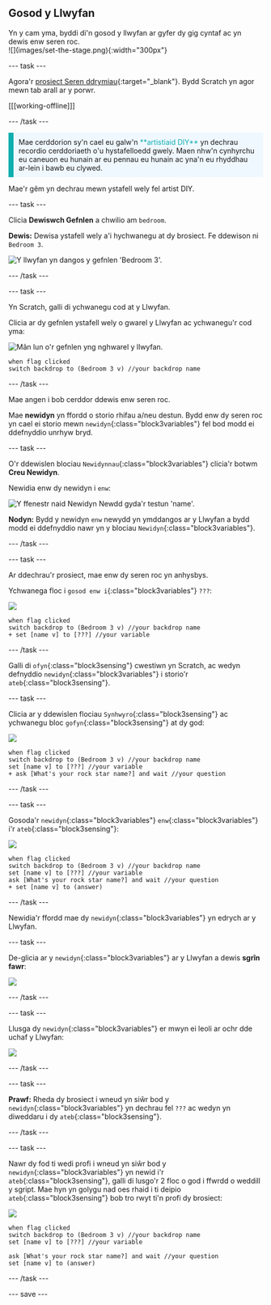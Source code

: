 ## Gosod y Llwyfan

<div style="display: flex; flex-wrap: wrap">
<div style="flex-basis: 200px; flex-grow: 1; margin-right: 15px;">
Yn y cam yma, byddi di'n gosod y llwyfan ar gyfer dy gig cyntaf ac yn dewis enw seren roc.
</div>
<div>
![](images/set-the-stage.png){:width="300px"}
</div>
</div>

--- task ---

Agora'r [prosiect Seren ddrymiau](https://scratch.mit.edu/projects/535783147/editor){:target="_blank"}. Bydd Scratch yn agor mewn tab arall ar y porwr.

[[[working-offline]]]

--- /task ---

<p style="border-left: solid; border-width:10px; border-color: #0faeb0; background-color: aliceblue; padding: 10px;">
Mae cerddorion sy'n cael eu galw'n <span style="color: #0faeb0">**artistiaid DIY**</span> yn dechrau recordio cerddoriaeth o'u hystafelloedd gwely. Maen nhw'n cynhyrchu eu caneuon eu hunain ar eu pennau eu hunain ac yna'n eu rhyddhau ar-lein i bawb eu clywed. 
</p>

Mae'r gêm yn dechrau mewn ystafell wely fel artist DIY.

--- task ---

Clicia **Dewiswch Gefnlen** a chwilio am `bedroom`.

**Dewis:** Dewisa ystafell wely a'i hychwanegu at dy brosiect. Fe ddewison ni `Bedroom 3`.

![Y llwyfan yn dangos y gefnlen 'Bedroom 3'.](images/bedroom3.png)

--- /task ---

--- task ---

Yn Scratch, galli di ychwanegu cod at y Llwyfan.

Clicia ar dy gefnlen ystafell wely o gwarel y Llwyfan ac ychwanegu'r cod yma:

![Mân lun o'r gefnlen yng nghwarel y llwyfan.](images/bedroom-icon.png)

```blocks3
when flag clicked
switch backdrop to (Bedroom 3 v) //your backdrop name
```

--- /task ---

Mae angen i bob cerddor ddewis enw seren roc.

Mae **newidyn** yn ffordd o storio rhifau a/neu destun. Bydd enw dy seren roc yn cael ei storio mewn `newidyn`{:class="block3variables"} fel bod modd ei ddefnyddio unrhyw bryd.

--- task ---

O'r ddewislen blociau `Newidynnau`{:class="block3variables"} clicia'r botwm **Creu Newidyn**.

Newidia enw dy newidyn i `enw`:

![Y ffenestr naid Newidyn Newdd gyda'r testun 'name'.](images/new-variable.png)

**Nodyn:** Bydd y newidyn `enw` newydd yn ymddangos ar y Llwyfan a bydd modd ei ddefnyddio nawr yn y blociau `Newidyn`{:class="block3variables"}.

--- /task ---

--- task ---

Ar ddechrau'r prosiect, mae enw dy seren roc yn anhysbys.

Ychwanega floc i `gosod enw i`{:class="block3variables"} `???`:

![](images/stage-icon.png)

```blocks3
when flag clicked
switch backdrop to (Bedroom 3 v) //your backdrop name
+ set [name v] to [???] //your variable
```

--- /task ---

Galli di `ofyn`{:class="block3sensing"} cwestiwn yn Scratch, ac wedyn defnyddio `newidyn`{:class="block3variables"} i storio'r `ateb`{:class="block3sensing"}.

--- task ---

Clicia ar y ddewislen flociau `Synhwyro`{:class="block3sensing"} ac ychwanegu bloc `gofyn`{:class="block3sensing"} at dy god:

![](images/stage-icon.png)

```blocks3
when flag clicked
switch backdrop to (Bedroom 3 v) //your backdrop name
set [name v] to [???] //your variable
+ ask [What's your rock star name?] and wait //your question
```

--- /task ---

--- task ---

Gosoda'r `newidyn`{:class="block3variables"} `enw`{:class="block3variables"} i'r `ateb`{:class="block3sensing"}:

![](images/stage-icon.png)

```blocks3
when flag clicked
switch backdrop to (Bedroom 3 v) //your backdrop name
set [name v] to [???] //your variable
ask [What's your rock star name?] and wait //your question
+ set [name v] to (answer)
```

--- /task ---

Newidia'r ffordd mae dy `newidyn`{:class="block3variables"} yn edrych ar y Llwyfan.

--- task ---

De-glicia ar y `newidyn`{:class="block3variables"} ar y Llwyfan a dewis **sgrîn fawr**:

![](images/large-readout.png)

--- /task ---

--- task ---

Llusga dy `newidyn`{:class="block3variables"} er mwyn ei leoli ar ochr dde uchaf y Llwyfan:

![](images/repositioned-variable.png)

--- /task ---

--- task ---

**Prawf:** Rheda dy brosiect i wneud yn siŵr bod y `newidyn`{:class="block3variables"} yn dechrau fel `???` ac wedyn yn diweddaru i dy `ateb`{:class="block3sensing"}.

--- /task ---

--- task ---

Nawr dy fod ti wedi profi i wneud yn siŵr bod y `newidyn`{:class="block3variables"} yn newid i'r `ateb`{:class="block3sensing"}, galli di lusgo'r 2 floc o god i ffwrdd o weddill y sgript. Mae hyn yn golygu nad oes rhaid i ti deipio `ateb`{:class="block3sensing"} bob tro rwyt ti'n profi dy brosiect:

![](images/stage-icon.png)

```blocks3
when flag clicked
switch backdrop to (Bedroom 3 v) //your backdrop name
set [name v] to [???] //your variable
```

```blocks3
ask [What's your rock star name?] and wait //your question
set [name v] to (answer)
```

--- /task ---

--- save ---
